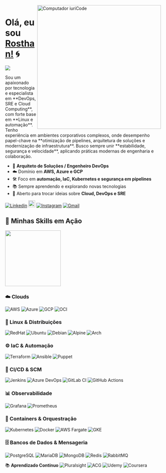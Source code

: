 <img src="https://github.com/ankitwarbhe/ankitwarbhe/blob/master/developer.gif" min-width="400px" max-width="400px" width="400px" align="right" alt="Computador iuriCode">

# Olá, eu sou [Rosthan!](https://rosthansilva.tk) 🌀

![](https://komarev.com/ghpvc/?username=RosthanSilva\&color=006bed)

<p align="left">
Sou um apaixonado por tecnologia e especialista em **DevOps, SRE e Cloud Computing**, com forte base em **Linux e automação**. Tenho experiência em ambientes corporativos complexos, onde desempenho papel-chave na **otimização de pipelines, arquitetura de soluções e modernização de infraestrutura**.  
Busco sempre unir **estabilidade, segurança e velocidade**, aplicando práticas modernas de engenharia e colaboração.
</p>

* 🚀 **Arquiteto de Soluções / Engenheiro DevOps**
* ☁️ Domínio em **AWS, Azure e GCP**
* 🛠️ Foco em **automação, IaC, Kubernetes e segurança em pipelines**
* 📚 Sempre aprendendo e explorando novas tecnologias
* 💬 Aberto para trocar ideias sobre **Cloud, DevOps e SRE**

[![Linkedin](https://img.shields.io/badge/-LinkedIn-blue?style=flat\&logo=Linkedin\&logoColor=white)](https://www.linkedin.com/in/rosthan-pereira/)
[<img src="https://img.shields.io/github/followers/rosthansilva?label=follow&style=social" height="22" title="Me Siga!" />](https://github.com/rosthansilva)
[![Instagram](https://img.shields.io/badge/-Instagram-c13584?style=flat\&labelColor=c13584\&logo=instagram\&logoColor=white)](https://www.instagram.com/rosthanlinux)
[![Gmail](https://img.shields.io/badge/-Gmail-c14438?style=flat\&logo=Gmail\&logoColor=white)](mailto:rosthanlinux@gmail.com)


## 🚀 Minhas Skills em Ação

<a href="https://github.com/rosthansilva">
<img height="180em" src="https://github-readme-stats.vercel.app/api?username=rosthansilva&show_icons=true&hide_border=true&count_private=true&include_all_commits=true" />
</a>

### ☁️ Clouds

![AWS](https://img.shields.io/badge/Amazon_AWS-232F3E?style=for-the-badge\&logo=amazon-aws\&logoColor=white)
![Azure](https://img.shields.io/badge/Microsoft_Azure-0089D6?style=for-the-badge\&logo=microsoft-azure\&logoColor=white)
![GCP](https://img.shields.io/badge/Google_Cloud-4285F4?style=for-the-badge\&logo=google-cloud\&logoColor=white)
![OCI](https://img.shields.io/badge/Oracle_F80000?style=for-the-badge\&logo=oracle\&logoColor=black)

### 🐧 Linux & Distribuições

![RedHat](https://img.shields.io/badge/Red%20Hat-EE0000?style=for-the-badge\&logo=redhat\&logoColor=white)
![Ubuntu](https://img.shields.io/badge/Ubuntu-E95420?style=for-the-badge\&logo=ubuntu\&logoColor=white)
![Debian](https://img.shields.io/badge/Debian-A81D33?style=for-the-badge\&logo=debian\&logoColor=white)
![Alpine](https://img.shields.io/badge/Alpine_Linux-0D597F?style=for-the-badge\&logo=alpine-linux\&logoColor=white)
![Arch](https://img.shields.io/badge/Arch_Linux-1793D1?style=for-the-badge\&logo=arch-linux\&logoColor=white)

### ⚙️ IaC & Automação

![Terraform](https://img.shields.io/badge/Terraform-330F62?style=for-the-badge\&logo=Terraform\&logoColor=white)
![Ansible](https://img.shields.io/badge/Ansible-000000?style=for-the-badge\&logo=ansible\&logoColor=white)
![Puppet](https://img.shields.io/badge/Puppet-FF4500?style=for-the-badge\&logo=Puppet\&logoColor=white)

### 🔄 CI/CD & SCM

![Jenkins](https://img.shields.io/badge/Jenkins-D24939?style=for-the-badge\&logo=Jenkins\&logoColor=white)
![Azure DevOps](https://img.shields.io/badge/Azure_DevOps-0089D6?style=for-the-badge\&logo=azuredevops\&logoColor=white)
![GitLab CI](https://img.shields.io/badge/GitLab_CI-330F63?style=for-the-badge\&logo=gitlab\&logoColor=white)
![GitHub Actions](https://img.shields.io/badge/GitHub_Actions-2088FF?style=for-the-badge\&logo=github-actions\&logoColor=white)

### 📊 Observabilidade

![Grafana](https://img.shields.io/badge/Grafana-F2F4F9?style=for-the-badge\&logo=grafana\&logoColor=orange)
![Prometheus](https://img.shields.io/badge/Prometheus-000000?style=for-the-badge\&logo=prometheus)

### 🐳 Containers & Orquestração

![Kubernetes](https://img.shields.io/badge/kubernetes-326ce5.svg?style=for-the-badge\&logo=kubernetes\&logoColor=white)
![Docker](https://img.shields.io/badge/Docker-2CA5E0?style=for-the-badge\&logo=docker\&logoColor=white)
![AWS Fargate](https://img.shields.io/badge/Amazon_Fargate-232F3E?style=for-the-badge\&logo=amazon-aws\&logoColor=white)
![GKE](https://img.shields.io/badge/GKE-4285F4?style=for-the-badge\&logo=google-cloud\&logoColor=white)

### 🗄️ Bancos de Dados & Mensageria

![PostgreSQL](https://img.shields.io/badge/PostgreSQL-316192?style=for-the-badge\&logo=postgresql\&logoColor=white)
![MariaDB](https://img.shields.io/badge/MariaDB-003545?style=for-the-badge\&logo=mariadb\&logoColor=white)
![MongoDB](https://img.shields.io/badge/MongoDB-4EA94B?style=for-the-badge\&logo=mongodb\&logoColor=white)
![Redis](https://img.shields.io/badge/redis-%23DD0031.svg?style=for-the-badge\&logo=redis\&logoColor=white)
![RabbitMQ](https://img.shields.io/badge/rabbitmq-%23FF6600.svg?style=for-the-badge\&logo=rabbitmq\&logoColor=white)

📚 **Aprendizado Contínuo**
![Pluralsight](https://img.shields.io/badge/Pluralsight-F15B2A?style=for-the-badge\&logo=Pluralsight\&logoColor=white)
![ACG](https://img.shields.io/badge/A_cloud_Guru-F15B1b?style=for-the-badge\&logo=acg\&logoColor=white)
![Udemy](https://img.shields.io/badge/Udemy-EC5252?style=for-the-badge\&logo=Udemy\&logoColor=white)
![Coursera](https://img.shields.io/badge/Coursera-0056D2?style=for-the-badge\&logo=Coursera\&logoColor=white)

